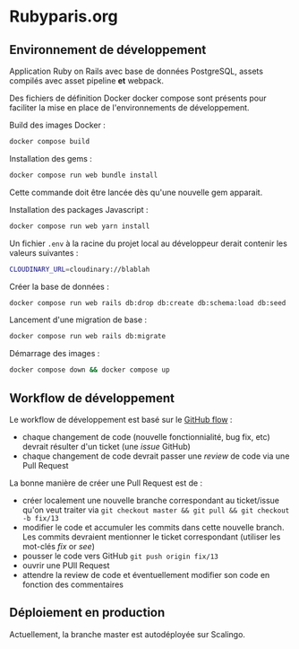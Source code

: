 # Rubyparis.org

## Environnement de développement

Application Ruby on Rails avec base de données PostgreSQL, assets compilés avec asset pipeline **et** webpack.

Des fichiers de définition Docker docker compose sont présents pour faciliter la mise en place de l'environnements de développement.

Build des images Docker :

```sh
docker compose build
```

Installation des gems :

```sh
docker compose run web bundle install
```

Cette commande doit être lancée dès qu'une nouvelle gem apparait.

Installation des packages Javascript :

```sh
docker compose run web yarn install
```

Un fichier `.env` à la racine du projet local au développeur derait contenir les valeurs suivantes :

```sh
CLOUDINARY_URL=cloudinary://blablah
```

Créer la base de données :

```sh
docker compose run web rails db:drop db:create db:schema:load db:seed
```

Lancement d'une migration de base :

```sh
docker compose run web rails db:migrate
```

Démarrage des images :

```sh
docker compose down && docker compose up
```

## Workflow de développement

Le workflow de développement est basé sur le [GitHub flow](https://guides.github.com/introduction/flow/) :

* chaque changement de code (nouvelle fonctionnialité, bug fix, etc) devrait résulter d'un ticket (une *issue* GitHub)
* chaque changement de code devrait passer une *review* de code via une Pull Request

La bonne manière de créer une Pull Request est de :

* créer localement une nouvelle branche correspondant au ticket/issue qu'on veut traiter via ```git checkout master && git pull && git checkout -b fix/13```
* modifier le code et accumuler les commits dans cette nouvelle branch. Les commits devraient mentionner le ticket correspondant (utiliser les mot-clés *fix* or *see*)
* pousser le code vers GitHub ```git push origin fix/13```
* ouvrir une PUll Request
* attendre la review de code et éventuellement modifier son code en fonction des commentaires

## Déploiement en production

Actuellement, la branche master est autodéployée sur Scalingo.
